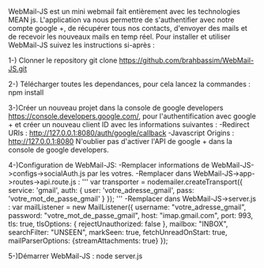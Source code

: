 WebMail-JS est un mini webmail fait entièrement avec les technologies MEAN js.
L'application va nous permettre de s'authentifier avec notre compte google +, de récupérer tous nos contacts, d'envoyer des mails et de recevoir les nouveaux mails en temp réel. 
Pour installer et utiliser WebMail-JS suivez les instructions si-après :


1-) Clonner le repository
	git clone https://github.com/brahbassim/WebMail-JS.git

2-) Télécharger toutes les dependances, pour cela lancez la commandes :
	npm install

3-)Créer un nouveau projet dans la console de google developers https://console.developers.google.com/, pour l'authentification avec google + et créer un nouveau client ID avec les informations suivantes : 
	-Redirect URIs : http://127.0.0.1:8080/auth/google/callback
	-Javascript Origins : http://127.0.0.1:8080
N'oublier pas d'activer l'API de google + dans la console de google developers.

4-)Configuration de WebMail-JS:
	-Remplacer informations de WebMail-JS->configs->socialAuth.js par les votres.
	-Remplacer dans WebMail-JS->app->routes->api.route.js :
	'''
		var transporter = nodemailer.createTransport({
		  service: 'gmail',
		  auth: {
		    user: 'votre_adresse_gmail',
		    pass: 'votre_mot_de_passe_gmail'
		  }
		});
		'''
	-Remplacer dans WebMail-JS->server.js : 
		var mailListener = new MailListener({
		  username: "votre_adresse_gmail",
		  password: "votre_mot_de_passe_gmail",
		  host: "imap.gmail.com",
		  port: 993,
		  tls: true,
		  tlsOptions: { rejectUnauthorized: false },
		  mailbox: "INBOX",
		  searchFilter: "UNSEEN", 
		  markSeen: true,
		  fetchUnreadOnStart: true, 
		  mailParserOptions: {streamAttachments: true} 
		});

5-)Démarrer WebMail-JS : 
node server.js

